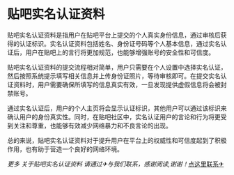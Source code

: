 # 贴吧实名认证资料

贴吧实名认证资料是指用户在贴吧平台上提交的个人真实身份信息，通过审核后获得的认证标识。实名认证资料包括姓名、身份证号码等个人基本信息，通过实名认证后，用户在贴吧上的言行将更加规范，也能够增强账号的安全性和可信度。

贴吧实名认证资料的提交流程相对简单，用户只需要在个人设置中选择实名认证，然后按照系统提示填写相关信息并上传身份证照片，等待审核即可。在提交实名认证资料时，用户需要确保所填写的信息真实有效，一旦发现提供虚假信息将会被封禁账号。

通过实名认证后，用户的个人主页将会显示认证标识，其他用户可以通过该标识来确认用户的身份真实性。同时，在贴吧社区中，实名认证用户的言论和行为将更受到关注和尊重，也能够有效减少网络暴力和不良言论的出现。

总的来说，贴吧实名认证资料对于提升用户在平台上的权威性和可信度起到了积极作用，也有助于营造一个良好的网络环境。

*更多 关于贴吧实名认证资料 请通过✈与我们联系，感谢阅读,谢谢！*[点这里联系✈](https://gg.k02.cc)